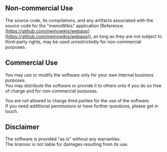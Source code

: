 ## Non-commercial Use
The source code, its compilations, and any artifacts associated with the source code for the "memoWikis" application (Reference: [https://github.com/memowikis/webapp](https://github.com/memowikis/webapp)), as long as they are not subject to third-party rights, may be used unrestrictedly for non-commercial purposes.

## Commercial Use
You may use or modify the software only for your own internal business purposes.  
You may distribute the software or provide it to others only if you do so free of charge and for non-commercial purposes.  

You are not allowed to charge third parties for the use of the software.  
If you need additional permissions or have further questions, please get in touch.

## Disclaimer
The software is provided "as is" without any warranties.  
The licensor is not liable for damages resulting from its use.
